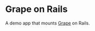 Grape on Rails
==============

A demo app that mounts [Grape](http://github.com/intridea/grape) on Rails.
